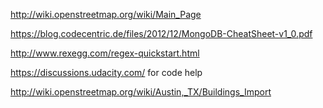 http://wiki.openstreetmap.org/wiki/Main_Page

https://blog.codecentric.de/files/2012/12/MongoDB-CheatSheet-v1_0.pdf

http://www.rexegg.com/regex-quickstart.html

https://discussions.udacity.com/ for code help

http://wiki.openstreetmap.org/wiki/Austin,_TX/Buildings_Import
